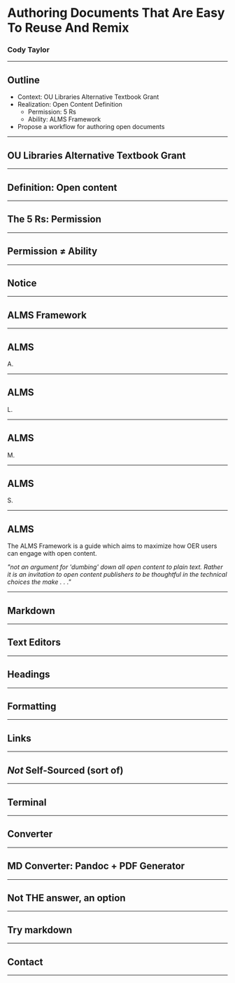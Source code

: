 # Authoring Documents That Are Easy To Reuse And Remix

### Cody Taylor

---
## Outline

- Context: OU Libraries Alternative Textbook Grant
- Realization: Open Content Definition
  - Permission: 5 Rs
  - Ability: ALMS Framework
- Propose a workflow for authoring open documents

---
## OU Libraries Alternative Textbook Grant

---
## Definition: Open content

---
## The 5 Rs: Permission

---
## Permission ≠ Ability

---
## Notice

---
## ALMS Framework

---
## ALMS

A.

---
## ALMS

L.

---
## ALMS

M.

---
## ALMS

S.

---
## ALMS

The ALMS Framework is a guide which aims to maximize how OER users can engage with open content.

*"not an argument for 'dumbing' down all open content to plain text. Rather it is an invitation to open content publishers to be thoughtful in the technical choices the make . . ."*

---
## Markdown

---
## Text Editors

---
## Headings

---
## Formatting

---
## Links

---
## *Not* Self-Sourced (sort of)

---
## Terminal

---
## Converter

---
## MD Converter: Pandoc + PDF Generator

---
## Not THE answer, an option

---
## Try markdown

---
## Contact

---
